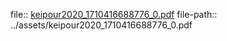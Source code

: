 file:: [keipour2020_1710416688776_0.pdf](../assets/keipour2020_1710416688776_0.pdf)
file-path:: ../assets/keipour2020_1710416688776_0.pdf

